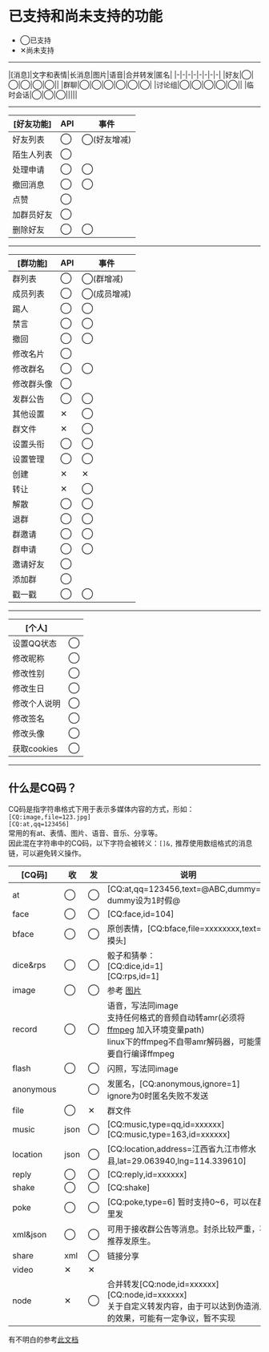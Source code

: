 # 已支持和尚未支持的功能

* ◯已支持
* ✕尚未支持

----

|[消息]|文字和表情|长消息|图片|语音|合并转发|匿名|
|-|-|-|-|-|-|-|-|
|好友|◯|◯|◯|◯|◯||
|群聊|◯|◯|◯|◯|◯|◯|
|讨论组|◯|◯|◯|◯|◯||
|临时会话|◯|◯|◯|||||

----

|[好友功能]|API|事件|
|-|-|-|
|好友列表|◯|◯(好友增减)|
|陌生人列表|◯||
|处理申请|◯|◯|
|撤回消息|◯|◯|
|点赞|◯||
|加群员好友|◯||
|删除好友|◯|◯|


----

|[群功能]|API|事件|
|-|-|-|
|群列表|◯|◯(群增减)|
|成员列表|◯|◯(成员增减)|
|踢人|◯|◯|
|禁言|◯|◯|
|撤回|◯|◯|
|修改名片|◯||
|修改群名|◯|◯|
|修改群头像|◯||
|发群公告|◯|◯|
|其他设置|✕|◯|
|群文件|✕|◯|
|设置头衔|◯|◯|
|设置管理|◯|◯|
|创建|✕|✕|
|转让|✕|◯|
|解散|◯|◯|
|退群|◯|◯|
|群邀请|◯|◯|
|群申请|◯|◯|
|邀请好友|◯||
|添加群|◯||
|戳一戳|◯|◯|

----

|[个人]||
|-|-|
|设置QQ状态|◯|
|修改昵称|◯|
|修改性别|◯|
|修改生日|◯|
|修改个人说明|◯|
|修改签名|◯|
|修改头像|◯|
|获取cookies|◯|

----

## 什么是CQ码？

CQ码是指字符串格式下用于表示多媒体内容的方式，形如：  
`[CQ:image,file=123.jpg]`  
`[CQ:at,qq=123456]`  
常用的有at、表情、图片、语音、音乐、分享等。  
因此混在字符串中的CQ码，以下字符会被转义：`[]&,`
推荐使用数组格式的消息链，可以避免转义操作。

|[CQ码]|收|发|说明|
|-|-|-|-|
|at|◯|◯|[CQ:at,qq=123456,text=@ABC,dummy=0]<br>dummy设为1时假@|
|face|◯|◯|[CQ:face,id=104]|
|bface|◯|◯|原创表情，[CQ:bface,file=xxxxxxxx,text=摸头]|
|dice&rps|◯|◯|骰子和猜拳：<br>[CQ:dice,id=1]<br>[CQ:rps,id=1]|
|image|◯|◯|参考 [图片](https://github.com/howmanybots/onebot/blob/master/v11/specs/message/segment.md#%E5%9B%BE%E7%89%87)|
|record|◯|◯|语音，写法同image<br>支持任何格式的音频自动转amr(必须将 [ffmpeg](http://ffmpeg.org/download.html) 加入环境变量path)<br>linux下的ffmpeg不自带amr解码器，可能需要自行编译ffmpeg|
|flash|◯|◯|闪照，写法同image|
|anonymous||◯|发匿名，[CQ:anonymous,ignore=1]<br>ignore为0时匿名失败不发送|
|file|◯|✕|群文件|
|music|json|◯|[CQ:music,type=qq,id=xxxxxx]<br>[CQ:music,type=163,id=xxxxxx]|
|location|json|◯|[CQ:location,address=江西省九江市修水县,lat=29.063940,lng=114.339610]|
|reply|◯|◯|[CQ:reply,id=xxxxxx]
|shake|◯|◯|[CQ:shake]
|poke|◯|◯|[CQ:poke,type=6] 暂时支持0~6，可以在群里发
|xml&json|◯|◯|可用于接收群公告等消息。封杀比较严重，不推荐发原生。
|share|xml|◯|链接分享
|video|✕|✕|
|node|✕|◯|合并转发[CQ:node,id=xxxxxx][CQ:node,id=xxxxxx]<br>关于自定义转发内容，由于可以达到伪造消息的效果，可能有一定争议，暂不实现|

有不明白的参考[此文档](https://github.com/howmanybots/onebot/blob/master/v11/specs/message/segment.md)
